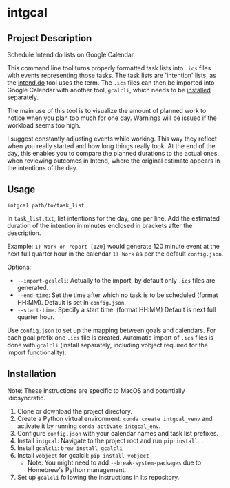 # intgcal

## Project Description

Schedule Intend.do lists on Google Calendar.  

This command line tool turns properly formatted task lists into `.ics` files
with events representing those tasks. The task lists are 'intention' lists, as
the [intend.do](https://intend.do/) tool uses the term. The `.ics` files can
then be imported into Google Calendar with another tool, `gcalcli`, which needs
to be [installed](https://github.com/insanum/gcalcli) separately.

The main use of this tool is to visualize the amount of planned work to notice
when you plan too much for one day. Warnings will be issued if the workload
seems too high. 

I suggest constantly adjusting events while working. This way they reflect when
you really started and how long things really took. At the end of the day, this
enables you to compare the planned durations to the actual ones, when reviewing
outcomes in Intend, where the original estimate appears in the intentions of
the day.

## Usage

`intgcal path/to/task_list`

In `task_list.txt`, list intentions for the day, one per line. Add the
estimated duration of the intention in minutes enclosed in brackets after the
description. 

Example: `1) Work on report [120]` would generate 120 minute event at the next
full quarter hour in the calendar `1) Work` as per the default `config.json`.

Options:

- `--import-gcalcli`: Actually to the import, by default only `.ics` files are
  generated.
- `--end-time`: Set the time after which no task is to be scheduled (format
  HH:MM). Default is set in `config.json`.
- `--start-time`: Specify a start time. (format HH:MM) Default is next full
  quarter hour.

Use `config.json` to set up the mapping between goals and calendars. For each
goal prefix one `.ics` file is created. Automatic import of `.ics` files is done
with `gcalcli` (install separately, including vobject required for the import
functionality). 

## Installation

Note: These instructions are specific to MacOS and potentially idiosyncratic.

1. Clone or download the project directory.
2. Create a Python virtual environment: `conda create intgcal_venv` and
   activate it by running `conda activate intgcal_env`.
3. Configure `config.json` with your calendar names and task list prefixes.
4. Install `intgcal`: Navigate to the project root and run `pip install .`
5. Install `gcalcli`: `brew install gcalcli`
6. Install `vobject` for gcalcli: `pip install vobject`
   - Note: You might need to add `--break-system-packages` due to Homebrew's Python management.
7. Set up `gcalcli` following the instructions in its repository.

